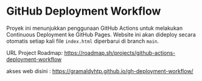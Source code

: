 # GitHub Deployment Workflow

Proyek ini menunjukkan penggunaan GitHub Actions untuk melakukan Continuous Deployment ke GitHub Pages. Website ini akan dideploy secara otomatis setiap kali file `index.html` diperbarui di branch `main`.

URL Project Roadmap: https://roadmap.sh/projects/github-actions-deployment-workflow




akses web disini : 
https://gramaldyhtp.github.io/gh-deployment-workflow/
